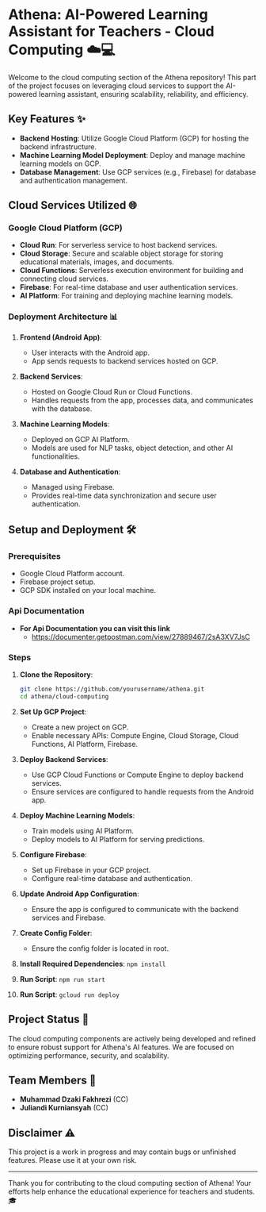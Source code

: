 # Athena: AI-Powered Learning Assistant for Teachers - Cloud Computing ☁️💻

Welcome to the cloud computing section of the Athena repository! This part of the project focuses on leveraging cloud services to support the AI-powered learning assistant, ensuring scalability, reliability, and efficiency.

## Key Features ✨

- **Backend Hosting**: Utilize Google Cloud Platform (GCP) for hosting the backend infrastructure.
- **Machine Learning Model Deployment**: Deploy and manage machine learning models on GCP.
- **Database Management**: Use GCP services (e.g., Firebase) for database and authentication management.

## Cloud Services Utilized 🌐

### Google Cloud Platform (GCP)
- **Cloud Run**: For serverless service to host backend services.
- **Cloud Storage**: Secure and scalable object storage for storing educational materials, images, and documents.
- **Cloud Functions**: Serverless execution environment for building and connecting cloud services.
- **Firebase**: For real-time database and user authentication services.
- **AI Platform**: For training and deploying machine learning models.

### Deployment Architecture 📊

1. **Frontend (Android App)**:
   - User interacts with the Android app.
   - App sends requests to backend services hosted on GCP.

2. **Backend Services**:
   - Hosted on Google Cloud Run or Cloud Functions.
   - Handles requests from the app, processes data, and communicates with the database.

3. **Machine Learning Models**:
   - Deployed on GCP AI Platform.
   - Models are used for NLP tasks, object detection, and other AI functionalities.

4. **Database and Authentication**:
   - Managed using Firebase.
   - Provides real-time data synchronization and secure user authentication.

## Setup and Deployment 🛠️

### Prerequisites
- Google Cloud Platform account.
- Firebase project setup.
- GCP SDK installed on your local machine.

### Api Documentation
- **For Api Documentation you can visit this link**
   - https://documenter.getpostman.com/view/27889467/2sA3XV7JsC
   

### Steps

1. **Clone the Repository**:
   ```bash
   git clone https://github.com/yourusername/athena.git
   cd athena/cloud-computing
   ```

2. **Set Up GCP Project**:
   - Create a new project on GCP.
   - Enable necessary APIs: Compute Engine, Cloud Storage, Cloud Functions, AI Platform, Firebase.

3. **Deploy Backend Services**:
   - Use GCP Cloud Functions or Compute Engine to deploy backend services.
   - Ensure services are configured to handle requests from the Android app.

4. **Deploy Machine Learning Models**:
   - Train models using AI Platform.
   - Deploy models to AI Platform for serving predictions.

5. **Configure Firebase**:
   - Set up Firebase in your GCP project.
   - Configure real-time database and authentication.

6. **Update Android App Configuration**:
   - Ensure the app is configured to communicate with the backend services and Firebase.

7. **Create Config Folder**:
   - Ensure the config folder is located in root.

8. **Install Required Dependencies**:
   ```npm install```

9. **Run Script**:
   ```npm run start ```

9. **Run Script**:
   ```gcloud run deploy```

## Project Status 🚀

The cloud computing components are actively being developed and refined to ensure robust support for Athena's AI features. We are focused on optimizing performance, security, and scalability.

## Team Members 👥

- **Muhammad Dzaki Fakhrezi** (CC)
- **Juliandi Kurniansyah** (CC)

## Disclaimer ⚠️

This project is a work in progress and may contain bugs or unfinished features. Please use it at your own risk.

---

Thank you for contributing to the cloud computing section of Athena! Your efforts help enhance the educational experience for teachers and students. 🎓
